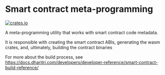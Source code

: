 # Smart contract meta-programming

[![crates.io](https://img.shields.io/crates/v/dharitri-sc-meta.svg)](https://crates.io/crates/dharitri-sc-meta)

A meta-programming utility that works with smart contract code metadata.

It is responsible with creating the smart contract ABIs, generating the wasm crates, and, ultimately, building the contract binaries

For more about the build process, see https://docs.dharitri.com/developers/developer-reference/smart-contract-build-reference/
